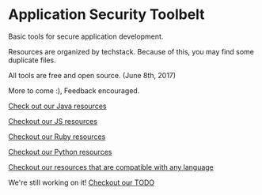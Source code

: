 # Application Security Toolbelt
Basic tools for secure application development.  

Resources are organized by techstack. Because of this, you may find some duplicate files.  

All tools are free and open source. (June 8th, 2017)

More to come :), Feedback encouraged.  

[Check out our Java resources](https://github.com/saradiaz/appsec-toolbelt/tree/master/Java)  

[Checkout our JS resources](https://github.com/saradiaz/appsec-toolbelt/tree/master/JavaScript)  

[Checkout our Ruby resources](https://github.com/saradiaz/appsec-toolbelt/tree/master/Ruby)  

[Checkout our Python resources](https://github.com/saradiaz/appsec-toolbelt/tree/master/Python)  

[Checkout our resources that are compatible with any language](https://github.com/saradiaz/appsec-toolbelt/tree/master/LanguageAgnostic)

We're still working on it! [Checkout our TODO](https://github.com/saradiaz/appsec-toolbelt/blob/master/TODO)

